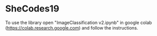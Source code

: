# SheCodes19
To use the library open "ImageClassification v2.ipynb" in google colab (https://colab.research.google.com) and follow the instructions.
